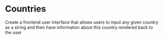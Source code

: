 # Countries
Create a frontend user interface that allows users to input any given country as a string and then have information about this country rendered back to the user
